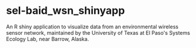 sel-baid_wsn_shinyapp
=====================

An R shiny application to visualize data from an environmental wireless sensor network, 
maintained by the University of Texas at El Paso's Systems Ecology Lab, near Barrow, Alaska. 


